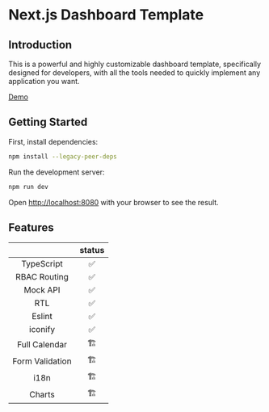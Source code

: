# Next.js Dashboard Template

## Introduction

This is a powerful and highly customizable dashboard template, specifically designed for developers, with all the tools needed to quickly implement any application you want.

[Demo](https://psheon-nextjs-dashboard-template.vercel.app/)

## Getting Started

First, install dependencies:

```bash
npm install --legacy-peer-deps
```

Run the development server:

```bash
npm run dev
```

Open [http://localhost:8080](http://localhost:8080) with your browser to see the result.

## Features

|                 | status |
| :-------------: | :----: |
|   TypeScript    |   ✅   |
|  RBAC Routing   |   ✅   |
|    Mock API     |   ✅   |
|       RTL       |   ✅   |
|     Eslint      |   ✅   |
|     iconify     |   ✅   |
|  Full Calendar  |   🏗️   |
| Form Validation |   🏗️   |
|      i18n       |   🏗️   |
|     Charts      |   🏗️   |
